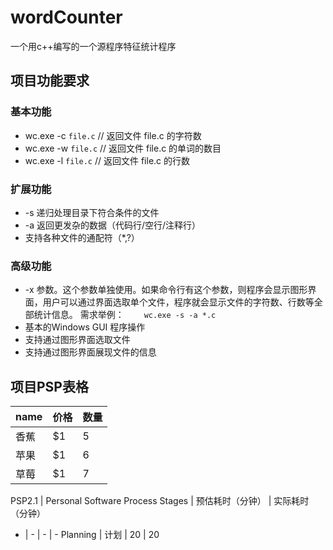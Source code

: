 # wordCounter
一个用c++编写的一个源程序特征统计程序
## 项目功能要求
### 基本功能
- wc.exe -c `file.c`    // 返回文件 file.c 的字符数
- wc.exe -w `file.c`    // 返回文件 file.c 的单词的数目
- wc.exe -l `file.c`    // 返回文件 file.c 的行数
### 扩展功能
- -s 递归处理目录下符合条件的文件
- -a 返回更发杂的数据（代码行/空行/注释行）
- 支持各种文件的通配符（*,?）
### 高级功能
- -x 参数。这个参数单独使用。如果命令行有这个参数，则程序会显示图形界面，用户可以通过界面选取单个文件，程序就会显示文件的字符数、行数等全部统计信息。
需求举例：
　　`wc.exe -s -a *.c`
- 基本的Windows GUI 程序操作
- 支持通过图形界面选取文件
- 支持通过图形界面展现文件的信息


## 项目PSP表格
name | 价格 |  数量  
-|-|-
香蕉 | $1 | 5 |
苹果 | $1 | 6 |
草莓 | $1 | 7 |

PSP2.1 | Personal Software Process Stages | 预估耗时（分钟） | 实际耗时（分钟）
- | - | - | -
Planning | 计划 | 20 | 20
